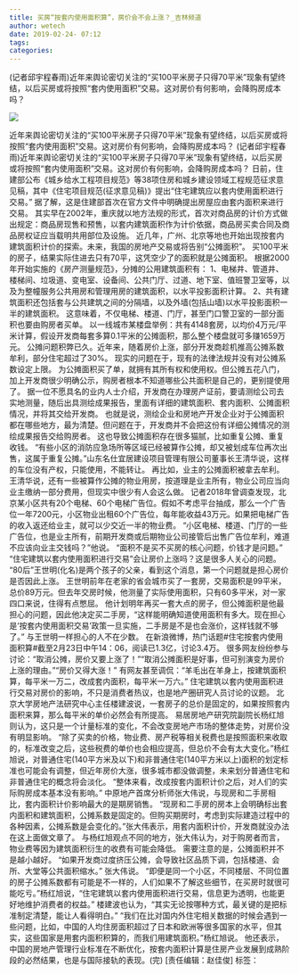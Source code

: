 ```yaml
---
title: 买房“按套内使用面积算”，房价会不会上涨？_吉林频道
author: wetech
date: 2019-02-24- 07:12
tags: 
categories: 
---
```

(记者邱宇程春雨)近年来舆论密切关注的“买100平米房子只得70平米”现象有望终结，以后买房或将按照“套内使用面积”交易。这对房价有何影响，会降购房成本吗？
<!-- more -->
                
<img align="center" border="0" src="http://p2.ifengimg.com/a/2016/0810/204c433878d5cf9size1_w16_h16.png" />
                
            
近年来舆论密切关注的“买100平米房子只得70平米”现象有望终结，以后买房或将按照“套内使用面积”交易。这对房价有何影响，会降购房成本吗？
(记者邱宇程春雨)近年来舆论密切关注的“买100平米房子只得70平米”现象有望终结，以后买房或将按照“套内使用面积”交易。这对房价有何影响，会降购房成本吗？
日前，住建部公布《城乡给水工程项目规范》等38项住房和城乡建设领域工程规范征求意见稿，其中《住宅项目规范(征求意见稿)》提出“住宅建筑应以套内使用面积进行交易。”
据了解，这是住建部首次在官方文件中明确提出房屋应由套内面积来进行交易。
其实早在2002年，重庆就以地方法规的形式，首次对商品房的计价方式做出规定：商品房现售和预售，以套内建筑面积作为计价依据，商品房买卖合同及商品房权证应当载明共用部位及设施。
近几年，广州、北京等地也开始出现按套内建筑面积计价的探索。未来，我国的房地产交易或将告别“公摊面积”。
买100平米的房子，结果实际住进去只有70平，这凭空少了的面积就是公摊面积。
根据2000年开始实施的《房产测量规范》，分摊的公用建筑面积有：
1、电梯井、管道井、楼梯间、垃圾道、变电室、设备间、公共门厅、过道、地下室、值班警卫室等，以及为整幢服务公共用房和管理用房的建筑面积，以水平投影面积计算。
2、共有建筑面积还包括套与公共建筑之间的分隔墙，以及外墙(包括山墙)以水平投影面积一半的建筑面积。
这意味着，不仅电梯、楼道、门厅，甚至门口警卫室的一部分面积也要由购房者买单。
以一线城市某楼盘举例：共有4148套房，以均价4万元/平米计算，假设开发商每套多算0.1平米的公摊面积，那么整个楼盘就可多赚1659万元。
公摊问题积弊已久。近年来，随着房价上涨，部分开发商趁机推高公摊系数牟利，部分住宅超过了30%。
现实的问题在于，现有的法律法规并没有对公摊系数设定上限。
为公摊面积买了单，就拥有其所有权和使用权。但公摊五花八门，加上开发商很少明确公示，购房者根本不知道哪些公共面积是自己的，更别提使用了。
据一位不愿具名的业内人士介绍，开发商在办理房产证前，要请测绘公司去实地测量，随后出具测绘成果报告，里面有详细的建筑面积、套内面积、公摊面积情况，并将其交给开发商。
也就是说，测绘企业和房地产开发企业对于公摊面积都在哪些地方，最为清楚。但问题在于，开发商并不会把这份有详细公摊情况的测绘成果报告交给购房者。
这也导致公摊面积存在很多猫腻，比如重复公摊、重复收钱。
“有些小区的消防应急场所等区域已经被算作公摊，却又被划成车位再次出售，这属于重复公摊。”山东名仕宜居建设项目管理有限公司董事长王清华说，这样的车位没有产权，只能使用，不能转让。
再比如，业主的公摊面积被拿去牟利。王清华说，还有一些被算作公摊的物业用房，按道理是业主所有，物业公司应当向业主缴纳一部分费用，但现实中很少有人会这么做。
记者2018年曾调查发现，北京某小区共有20个电梯、60个电梯广告位。假如不考虑平台抽成，那么一个广告位一年7200元，小区物业出租60个广告位，每年能收益43万元。如果把电梯广告的收入返还给业主，就可以少交近一半的物业费。
“小区电梯、楼道、门厅的一些广告位，也是业主所有，前期开发商或后期物业公司接管后出售广告位牟利，难道不应该向业主交钱吗？”他说。
“面积不是买不买房的核心问题，价钱才是问题。”
“住宅建筑以套内使用面积进行交易”会让房价上涨吗？这是很多人关心的问题。
“80后”王世明(化名)是两个孩子的父亲，看到这个消息，第一个问题就是担心房价是否因此上涨。
王世明前年在老家的省会城市买了一套房，交易面积是99平米，总价89万元。但去年交房时候，他测量了实际使用面积，只有60多平米，对一家四口来说，住得有点憋屈。
他计划明年再买一套大点的房子，但公摊面积是他最担心的问题，因此他决定买二手房，“这样能明确知道使用面积有多大。现在担心是‘按套内使用面积交易’政策一旦实施，二手房是不是也会涨价，这样钱就不够了。”
与王世明一样担心的人不在少数。
在新浪微博，热门话题#住宅按套内使用面积算#截至2月23日中午14：06，阅读已1.3亿，讨论3.4万。
很多网友纷纷参与讨论：“取消公摊，房价又要上涨了！”“取消公摊面积是好事，但可别演变为房价上涨的理由。”“房价又得大涨！”
有网友甚至调侃：“羊毛出在羊身上，按建筑面积算，每平米一万二，改成套内面积，每平米一万六。”
住宅建筑以套内使用面积进行交易对房价的影响，不只是消费者热议，也是地产圈研究人员讨论的议题。
北京大学房地产法研究中心主任楼建波说，一套房子的总价是固定的，如果按照套内面积来算，那么每平米的单价必然会有所提高。
易居房地产研究院副院长杨红旭则认为，这只是一个计量标准的变化，不会改变房地产市场的整体走势，对房价没有明显影响。
“除了买卖的价格，物业费、房产税等相关税费也是按照面积来收取的，标准改变之后，这些税费的单价也会相应提高，但总价不会有太大变化。”杨红旭说，对普通住宅(140平方米及以下)和非普通住宅(140平方米以上)面积的划定标准也可能会有调整，但近年房价大涨，很多城市都没做调整，未来划分普通住宅和非普通住宅的概念将会淡化。
“整体来看，改成按套内面积计价之后，对人们的实际购房成本基本没有影响。” 中原地产首席分析师张大伟说，与现房和二手房相比，套内面积计价影响最大的是期房销售。
“现房和二手房的房本上会明确标出套内面积和建筑面积，公摊系数是固定的。但购买期房时，考虑到实际建造过程中的各种因素，公摊系数是会变化的。”张大伟表示，用套内面积计价，开发商就没办法在这上面做文章了。
与杨红旭观点不同的地方，张大伟认为，对于购房者而言，物业费等因为建筑面积衍生的收费有可能会降低。
需要注意的是，公摊面积并不是越小越好。 “如果开发商过度挤压公摊，会导致社区品质下调，包括楼道、会所、大堂等公共面积缩水。” 张大伟说。
“即便是同一个小区，不同楼层、不同位置的房子公摊系数都有可能是不一样的，人们如果不了解这些细节，在买房时就很可能吃亏。”杨红旭说，“住宅建筑以套内使用面积进行交易，信息更为透明，也能更好地维护消费者的权益。”
楼建波也认为，“其实无论按哪种方式，最关键的是把标准制定清楚，能让人看得明白。”
“我们在比对国内外住宅相关数据的时候会遇到一些问题，比如，中国的人均住房面积超过了日本和欧洲等很多国家的水平，但其实，这些国家是用套内面积积算的，而我们用建筑面积。”杨红旭说。
他还表示，中国的房地产管理行业标准在不断优化，按套内面积计算是住房产业发展到成熟阶段的必然结果，也是与国际接轨的表现。(完)
[责任编辑：赵佳俊]
标签：
 
             
